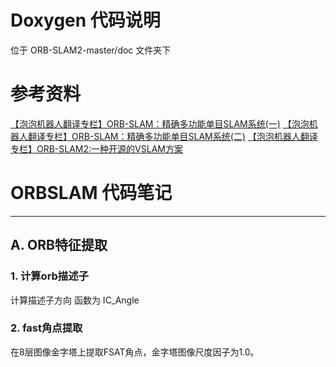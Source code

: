 # Doxygen 代码说明
位于 ORB-SLAM2-master/doc 文件夹下

# 参考资料
[【泡泡机器人翻译专栏】ORB-SLAM：精确多功能单目SLAM系统(一)](https://mp.weixin.qq.com/s/fHOtW_Y9zlqML4wm6ywifg)
[【泡泡机器人翻译专栏】ORB-SLAM：精确多功能单目SLAM系统(二)](https://mp.weixin.qq.com/s/IRdwYRUISgJwEn1hmY8MPA)
[【泡泡机器人翻译专栏】ORB-SLAM2:一种开源的VSLAM方案](https://mp.weixin.qq.com/s/yDO3Hbc9vUQxcX0o0cjqvw)
# ORBSLAM 代码笔记
----
## A. ORB特征提取
### 1. 计算orb描述子  
计算描述子方向 函数为 IC_Angle
### 2. fast角点提取
在8层图像金字塔上提取FSAT角点，金字塔图像尺度因子为1.0。

